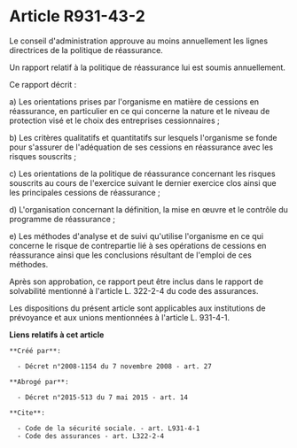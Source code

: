 # Article R931-43-2

Le conseil d'administration approuve au moins annuellement les lignes directrices de la politique de réassurance. 

Un rapport relatif à la politique de réassurance lui est soumis annuellement. 

Ce rapport décrit : 

a) Les orientations prises par l'organisme en matière de cessions en réassurance, en particulier en ce qui concerne la nature
et le niveau de protection visé et le choix des entreprises cessionnaires ; 

b) Les critères qualitatifs et quantitatifs sur lesquels l'organisme se fonde pour s'assurer de l'adéquation de ses cessions
en réassurance avec les risques souscrits ; 

c) Les orientations de la politique de réassurance concernant les risques souscrits au cours de l'exercice suivant le dernier
exercice clos ainsi que les principales cessions de réassurance ; 

d) L'organisation concernant la définition, la mise en œuvre et le contrôle du programme de réassurance ; 

e) Les méthodes d'analyse et de suivi qu'utilise l'organisme en ce qui concerne le risque de contrepartie lié à ses
opérations de cessions en réassurance ainsi que les conclusions résultant de l'emploi de ces méthodes. 

Après son approbation, ce rapport peut être inclus dans le rapport de solvabilité mentionné à l'article L. 322-2-4 du code
des assurances. 

Les dispositions du présent article sont applicables aux institutions de prévoyance et aux unions mentionnées à l'article L.
931-4-1.

**Liens relatifs à cet article**

	**Créé par**:

	  - Décret n°2008-1154 du 7 novembre 2008 - art. 27

	**Abrogé par**:

	  - Décret n°2015-513 du 7 mai 2015 - art. 14

	**Cite**:

	  - Code de la sécurité sociale. - art. L931-4-1
	  - Code des assurances - art. L322-2-4
